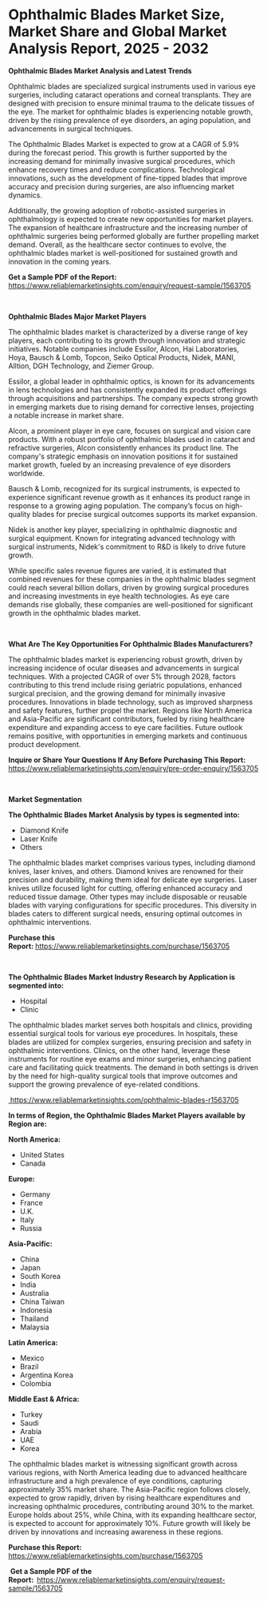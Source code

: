 <p><h1>Ophthalmic Blades Market Size, Market Share and Global Market Analysis Report, 2025 - 2032</h1></p><p><strong>Ophthalmic Blades Market Analysis and Latest Trends</strong></p>
<p><p>Ophthalmic blades are specialized surgical instruments used in various eye surgeries, including cataract operations and corneal transplants. They are designed with precision to ensure minimal trauma to the delicate tissues of the eye. The market for ophthalmic blades is experiencing notable growth, driven by the rising prevalence of eye disorders, an aging population, and advancements in surgical techniques.</p><p>The Ophthalmic Blades Market is expected to grow at a CAGR of 5.9% during the forecast period. This growth is further supported by the increasing demand for minimally invasive surgical procedures, which enhance recovery times and reduce complications. Technological innovations, such as the development of fine-tipped blades that improve accuracy and precision during surgeries, are also influencing market dynamics.</p><p>Additionally, the growing adoption of robotic-assisted surgeries in ophthalmology is expected to create new opportunities for market players. The expansion of healthcare infrastructure and the increasing number of ophthalmic surgeries being performed globally are further propelling market demand. Overall, as the healthcare sector continues to evolve, the ophthalmic blades market is well-positioned for sustained growth and innovation in the coming years.</p></p>
<p><strong>Get a Sample PDF of the Report:&nbsp;</strong> <a href="https://www.reliablemarketinsights.com/enquiry/request-sample/1563705?utm_campaign=2181&utm_medium=2&utm_source=Github&utm_content=ia&utm_term=13042025&utm_id=ophthalmic-blades">https://www.reliablemarketinsights.com/enquiry/request-sample/1563705</a></p>
<p>&nbsp;</p>
<p><strong>Ophthalmic Blades Major Market Players</strong></p>
<p><p>The ophthalmic blades market is characterized by a diverse range of key players, each contributing to its growth through innovation and strategic initiatives. Notable companies include Essilor, Alcon, Hai Laboratories, Hoya, Bausch & Lomb, Topcon, Seiko Optical Products, Nidek, MANI, Alltion, DGH Technology, and Ziemer Group.</p><p>Essilor, a global leader in ophthalmic optics, is known for its advancements in lens technologies and has consistently expanded its product offerings through acquisitions and partnerships. The company expects strong growth in emerging markets due to rising demand for corrective lenses, projecting a notable increase in market share.</p><p>Alcon, a prominent player in eye care, focuses on surgical and vision care products. With a robust portfolio of ophthalmic blades used in cataract and refractive surgeries, Alcon consistently enhances its product line. The company's strategic emphasis on innovation positions it for sustained market growth, fueled by an increasing prevalence of eye disorders worldwide.</p><p>Bausch & Lomb, recognized for its surgical instruments, is expected to experience significant revenue growth as it enhances its product range in response to a growing aging population. The company’s focus on high-quality blades for precise surgical outcomes supports its market expansion.</p><p>Nidek is another key player, specializing in ophthalmic diagnostic and surgical equipment. Known for integrating advanced technology with surgical instruments, Nidek's commitment to R&D is likely to drive future growth.</p><p>While specific sales revenue figures are varied, it is estimated that combined revenues for these companies in the ophthalmic blades segment could reach several billion dollars, driven by growing surgical procedures and increasing investments in eye health technologies. As eye care demands rise globally, these companies are well-positioned for significant growth in the ophthalmic blades market.</p></p>
<p>&nbsp;</p>
<p><strong>What Are The Key Opportunities For Ophthalmic Blades Manufacturers?</strong></p>
<p><p>The ophthalmic blades market is experiencing robust growth, driven by increasing incidence of ocular diseases and advancements in surgical techniques. With a projected CAGR of over 5% through 2028, factors contributing to this trend include rising geriatric populations, enhanced surgical precision, and the growing demand for minimally invasive procedures. Innovations in blade technology, such as improved sharpness and safety features, further propel the market. Regions like North America and Asia-Pacific are significant contributors, fueled by rising healthcare expenditure and expanding access to eye care facilities. Future outlook remains positive, with opportunities in emerging markets and continuous product development.</p></p>
<p><strong>Inquire or Share Your Questions If Any Before Purchasing This Report:</strong> <a href="https://www.reliablemarketinsights.com/enquiry/pre-order-enquiry/1563705?utm_campaign=2181&utm_medium=2&utm_source=Github&utm_content=ia&utm_term=13042025&utm_id=ophthalmic-blades">https://www.reliablemarketinsights.com/enquiry/pre-order-enquiry/1563705</a></p>
<p>&nbsp;</p>
<p><strong>Market Segmentation</strong></p>
<p><strong>The Ophthalmic Blades Market Analysis by types is segmented into:</strong></p>
<p><ul><li>Diamond Knife</li><li>Laser Knife</li><li>Others</li></ul></p>
<p><p>The ophthalmic blades market comprises various types, including diamond knives, laser knives, and others. Diamond knives are renowned for their precision and durability, making them ideal for delicate eye surgeries. Laser knives utilize focused light for cutting, offering enhanced accuracy and reduced tissue damage. Other types may include disposable or reusable blades with varying configurations for specific procedures. This diversity in blades caters to different surgical needs, ensuring optimal outcomes in ophthalmic interventions.</p></p>
<p><strong>Purchase this Report:&nbsp;</strong><a href="https://www.reliablemarketinsights.com/purchase/1563705?utm_campaign=2181&utm_medium=2&utm_source=Github&utm_content=ia&utm_term=13042025&utm_id=ophthalmic-blades">https://www.reliablemarketinsights.com/purchase/1563705</a></p>
<p>&nbsp;</p>
<p><strong>The Ophthalmic Blades Market Industry Research by Application is segmented into:</strong></p>
<p><ul><li>Hospital</li><li>Clinic</li></ul></p>
<p><p>The ophthalmic blades market serves both hospitals and clinics, providing essential surgical tools for various eye procedures. In hospitals, these blades are utilized for complex surgeries, ensuring precision and safety in ophthalmic interventions. Clinics, on the other hand, leverage these instruments for routine eye exams and minor surgeries, enhancing patient care and facilitating quick treatments. The demand in both settings is driven by the need for high-quality surgical tools that improve outcomes and support the growing prevalence of eye-related conditions.</p></p>
<p><a href="https://www.reliablemarketinsights.com/ophthalmic-blades-r1563705?utm_campaign=2181&utm_medium=2&utm_source=Github&utm_content=ia&utm_term=13042025&utm_id=ophthalmic-blades">&nbsp;https://www.reliablemarketinsights.com/ophthalmic-blades-r1563705</a></p>
<p><strong>In terms of Region, the Ophthalmic Blades Market Players available by Region are:</strong></p>
<p>
    <p> <strong> North America: </strong>
        <ul>
            <li>United States</li>
            <li>Canada</li>
        </ul>
        </p> 
    <p> <strong> Europe: </strong>
        <ul>
            <li>Germany</li>
            <li>France</li>
            <li>U.K.</li>
            <li>Italy</li>
            <li>Russia</li>
        </ul>
        </p> 
    <p> <strong> Asia-Pacific: </strong>
        <ul>
            <li>China</li>
            <li>Japan</li>
            <li>South Korea</li>
            <li>India</li>
            <li>Australia</li>
            <li>China Taiwan</li>
            <li>Indonesia</li>
            <li>Thailand</li>
            <li>Malaysia</li>
        </ul>
        </p> 
    <p> <strong> Latin America: </strong>
        <ul>
            <li>Mexico</li>
            <li>Brazil</li>
            <li>Argentina Korea</li>
            <li>Colombia</li>
        </ul>
        </p> 
    <p> <strong> Middle East & Africa: </strong>
        <ul>
            <li>Turkey</li>
            <li>Saudi</li>
            <li>Arabia</li>
            <li>UAE</li>
            <li>Korea</li>
        </ul>
    </p>
    </p>
<p><p>The ophthalmic blades market is witnessing significant growth across various regions, with North America leading due to advanced healthcare infrastructure and a high prevalence of eye conditions, capturing approximately 35% market share. The Asia-Pacific region follows closely, expected to grow rapidly, driven by rising healthcare expenditures and increasing ophthalmic procedures, contributing around 30% to the market. Europe holds about 25%, while China, with its expanding healthcare sector, is expected to account for approximately 10%. Future growth will likely be driven by innovations and increasing awareness in these regions.</p></p>
<p><strong>Purchase this Report: </strong><a href="https://www.reliablemarketinsights.com/purchase/1563705?utm_campaign=2181&utm_medium=2&utm_source=Github&utm_content=ia&utm_term=13042025&utm_id=ophthalmic-blades">https://www.reliablemarketinsights.com/purchase/1563705</a></p>
<p>&nbsp;<strong>Get a Sample PDF of the Report:&nbsp;&nbsp;</strong><a href="https://www.reliablemarketinsights.com/enquiry/request-sample/1563705?utm_campaign=2181&utm_medium=2&utm_source=Github&utm_content=ia&utm_term=13042025&utm_id=ophthalmic-blades">https://www.reliablemarketinsights.com/enquiry/request-sample/1563705</a></p>
<p><strong></strong></p>
<p><p></p><p></p><p></p></p>